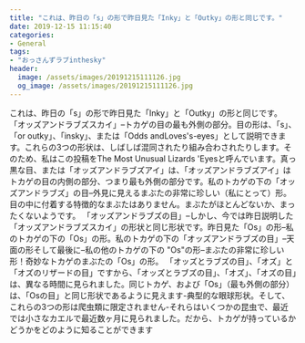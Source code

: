```yaml
---
title: "これは、昨日の「s」の形で昨日見た「Inky」と「Outky」の形と同じです。"
date: 2019-12-15 11:15:40
categories:
- General
tags:
- "おっさんずラブinthesky"
header:
  image: /assets/images/20191215111126.jpg
  og_image: /assets/images/20191215111126.jpg
---
```


これは、昨日の「s」の形で昨日見た「Inky」と「Outky」の形と同じです。 「オッズアンドラブズスカイ」–トカゲの目の最も外側の部分。目の形は、「s」、「or outky」、「insky」、または「Odds andLoves&#39;s-eyes」として説明できます。これらの3つの形状は、しばしば混同されたり組み合わされたりします。そのため、私はこの投稿をThe Most Unusual Lizards &#39;Eyesと呼んでいます。真っ黒な目、または「オッズアンドラブズアイ」は、「オッズアンドラブズアイ」はトカゲの目の内側の部分、つまり最も外側の部分です。私のトカゲの下の「オッズアンドラブズ」の目–外見に見えるまぶたの非常に珍しい（私にとって）形。目の中に付着する特徴的なまぶたはありません。まぶたがほとんどないか、まったくないようです。 「オッズアンドラブズの目」–しかし、今では昨日説明した「オッズアンドラブズスカイ」の形状と同じ形状です。昨日見た「Os」の形–私のトカゲの下の「Os」の形。私のトカゲの下の「オッズアンドラブズの目」–天面の形そして最後に–私の他のトカゲの下の &quot;Os&quot;の形–まぶたの非常に珍しい形！奇妙なトカゲのまぶたの「Os」の形。 「オッズとラブズの目」、「オズ」と「オズのリザードの目」ですから、「オッズとラブズの目」、「オズ」、「オズの目」は、異なる時間に見られました。同じトカゲ、および「Os」（最も外側の部分）は、「Osの目」と同じ形状であるように見えます-典型的な眼球形状。そして、これらの3つの形は爬虫類に限定されません-それらはいくつかの昆虫で、最近では小さなカエルで最近数ヶ月に見られました。だから、トカゲが持っているかどうかをどのように知ることができます
